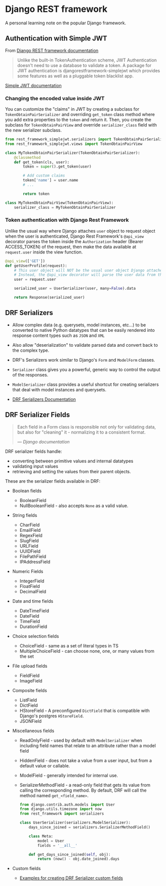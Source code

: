 # Django REST framework

A personal learning note on the popular Django framework.

## Authentication with Simple JWT

From [Django REST framework documentation](https://www.django-rest-framework.org/api-guide/authentication/#json-web-token-authentication)

> Unlike the built-in TokenAuthentication scheme, JWT Authentication doesn't need to use a database to validate a token. A package for JWT authentication is djangorestframework-simplejwt which provides some features as well as a pluggable token blacklist app.

[Simple JWT documentation](https://django-rest-framework-simplejwt.readthedocs.io/en/latest/)

### Changing the encoded value inside JWT

You can customize the "claims" in JWT by creating a subclass for `TokenObtainPairSerializer` and overriding `get_token` class method where you add extra properties to the `token` and return it. Then, you create the subclass for `TokenObtainPairView` and override `serializer_class` field with the new serializer subclass.

```python
from rest_framework_simplejwt.serializers import TokenObtainPairSerializer
from rest_framework_simplejwt.views import TokenObtainPairView

class MyTokenObtainPairSerializer(TokenObtainPairSerializer):
    @classmethod
    def get_token(cls, user):
        token = super().get_token(user)

        # Add custom claims
        token['name'] = user.name
        # ...

        return token

class MyTokenObtainPairView(TokenObtainPairView):
    serializer_class = MyTokenObtainPairSerializer
```

### Token authentication with Django Rest Framework

Unlike the usual way where Django attaches `user` object to request object when the user is authenticated, Django Rest Framework's `@api_view` decorator parses the token inside the `Authorization` header (Bearer ACCESS_TOKEN) of the request, then make the data available at `request.user` inside the view function.

```python
@api_view(['GET'])
def getUserProfile(request):
    # This user object will NOT be the usual user object Django attaches to the request.
    # Instead, the @api_view decorator will parse the user data from the token and add to request.
    user = request.user

    serialized_user = UserSerializer(user, many=False).data

    return Response(serialized_user)
```

## DRF Serializers

- Allow complex data (e.g. querysets, model instances, etc...) to be converted to native Python datatypes that can be easily rendered into response content types such as `JSON` and `XML`
- Also allow "deserialization" to validate parsed data and convert back to the complex type.
- DRF's Serializers work similar to Django's `Form` and `ModelForm` classes.
- `Serializer` class gives you a powerful, generic way to control the output of the responses.
- `ModelSerializer` class provides a useful shortcut for creating serializers that deal with model instances and querysets.

- [DRF Serializers Documentation](https://www.django-rest-framework.org/api-guide/serializers/)

## DRF Serializer Fields

> Each field in a Form class is responsible not only for validating data, but also for "cleaning" it - normalizing it to a consistent format.
>
> &mdash; <cite>Django documentation</cite>

DRF serializer fields handle:

- converting between primitive values and internal datatypes
- validating input values
- retrieving and setting the values from their parent objects.

These are the serializer fields available in DRF:

- Boolean fields
  - BooleanField
  - NullBooleanField - also accepts `None` as a valid value.
- String fields
  - CharField
  - EmailField
  - RegexField
  - SlugField
  - URLField
  - UUIDField
  - FilePathField
  - IPAddressField
- Numeric Fields
  - IntegerField
  - FloatField
  - DecimalField
- Date and time fields
  - DateTimeField
  - DateField
  - TimeField
  - DurationField
- Choice selection fields
  - ChoiceField - same as a set of literal types in TS
  - MultipleChoiceField - can choose none, one, or many values from the set
- File upload fields
  - FieldField
  - ImageField
- Composite fields
  - ListField
  - DictField
  - HStoreField - A preconfigured `DictField` that is compatible with Django's postgres `HStoreField`.
  - JSONField
- Miscellaneous fields

  - ReadOnlyField - used by default with `ModelSerializer` when including field names that relate to an attribute rather than a model field
  - HiddenField - does not take a value from a user input, but from a default value or callable.
  - ModelField - generally intended for internal use.
  - SerializerMethodField - a read-only field that gets its value from calling the corresponding method. By default, DRF will call the method named `get_<field_name>`.

    ```python
    from django.contrib.auth.models import User
    from django.utils.timezone import now
    from rest_framework import serializers

    class UserSerializer(serializers.ModelSerializer):
        days_since_joined = serializers.SerializerMethodField()

        class Meta:
            model = User
            fields = '__all__'

        def get_days_since_joined(self, obj):
            return (now() - obj.date_joined).days

    ```

- Custom fields
  - [Examples for creating DRF Serializer custom fields](https://www.django-rest-framework.org/api-guide/fields/#examples)
